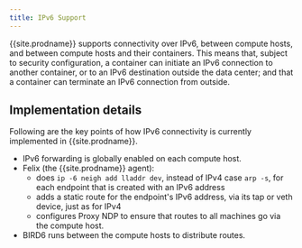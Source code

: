 ```yaml
---
title: IPv6 Support
---
```


{{site.prodname}} supports connectivity over IPv6, between compute hosts, and
between compute hosts and their containers. This means that, subject to
security configuration, a container can initiate an IPv6 connection to another
container, or to an IPv6 destination outside the data center; and that a
container can terminate an IPv6 connection from outside.

## Implementation details

Following are the key points of how IPv6 connectivity is currently
implemented in {{site.prodname}}.

-   IPv6 forwarding is globally enabled on each compute host.
-   Felix (the {{site.prodname}} agent):
    -   does `ip -6 neigh add lladdr dev`, instead of IPv4 case
        `arp -s`, for each endpoint that is created with an IPv6 address
    -   adds a static route for the endpoint's IPv6 address, via its tap
        or veth device, just as for IPv4
    -   configures Proxy NDP to ensure that routes to all machines go via
        the compute host.
-   BIRD6 runs between the compute hosts to distribute routes.
